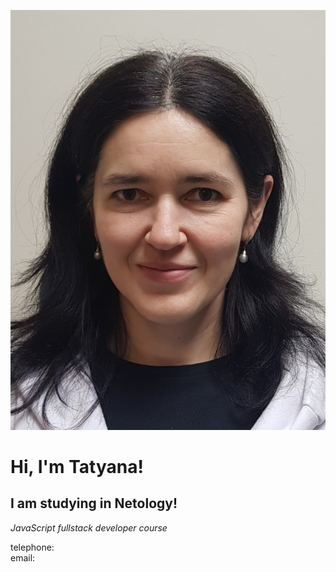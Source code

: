 ![фото](p20211216_151121.jpg)

# Hi, I'm Tatyana!

## I am studying in Netology!
_JavaScript fullstack developer course_

telephone:  
email: